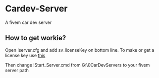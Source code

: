 # Cardev-Server
A fivem car dev server

## How to get workie?
Open !server.cfg and add sv_licenseKey on bottom line. To make or get a license key use [this](https://keymaster.fivem.net)

Then change !Start_Server.cmd from G:\0CarDevServers to your fivem server path
